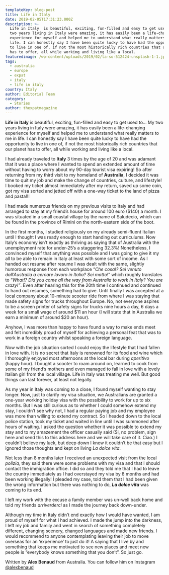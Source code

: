 ```yaml
---
templateKey: blog-post
title: Life in Italy
date: 2019-02-05T17:31:23.000Z
description: >-
  Life in Italy  is beautiful, exciting, fun-filled and easy to get used to… My
  two years living in Italy were amazing, it has easily been a life-changing
  experience for myself and helped me to understand what really matters to me in
  life. I can honestly say I have been quite lucky to have had the opportunity
  to live in one of, if not the most historically rich countries that our planet
  has to offer, all while working and living like a local.
featuredimage: /wp-content/uploads/2019/02/la-so-512424-unsplash-1-1.jpg
tags:
  - australia
  - europe
  - expat
  - italy
  - life in italy
country: Italy
author: Editorial Team
category:
  - Stories
author: thexpatmagazine
---
```


<p>
  <span><strong>Life in Italy</strong> is beautiful, exciting, fun-filled and easy to get used to… My two years living in Italy were amazing, it has easily been a life-changing experience for myself and helped me to understand what really matters to me in life. I can honestly say I have been quite lucky to have had the opportunity to live in one of, if not the most historically rich countries that our planet has to offer, all while working and living like a local. </span>
</p>

<p>
  <span>I had already traveled to <strong>Italy</strong> 3 times by the age of 20 and was adamant that it was a place where I wanted to spend an extended amount of time without having to worry about my 90-day tourist visa expiring! So after returning from my third visit to my homeland of <strong>Australia</strong>, I decided it was time to quit my job and make the change of countries, culture, and lifestyle! I booked my ticket almost immediately after my return, saved up some coin, got my visa sorted and jetted off with a one-way ticket to the land of pizza and pasta!!! </span>
</p>

<p>
  <span>I had made numerous friends on my previous visits to Italy and had arranged to stay at my friend&#8217;s house for around 100 euro ($140) a month. I was situated in a small coastal village by the name of Saludecio, which can be found in the province of Rimini on the north-eastern side of the boot. </span>
</p>

<p>
  <span>In the first months, I studied religiously on my already semi-fluent Italian until I thought I was ready enough to start handing out curriculums. Now Italy’s economy isn’t exactly as thriving as saying that of Australia with the unemployment rate for under-25’s a staggering 32.3%! Nonetheless, I convinced myself that anything was possible and I was going to give it my all to be able to remain in Italy at least with some sort of income. As I handed out resume after resume I was dealt with the same, slightly humorous response from each workplace &#8220;<em>Che cosa!? Sei venuto dall’Australia a cercare lavoro in Italia? Sei matto!</em>&#8221; which roughly translates to &#8220;<em>What!? Did you come all the way from Australia to work in Italy? You are crazy!&#8221;</em>. Even after hearing this for the 20th time I continued and continued to hand out resumes, something had to give. Until finally I was accepted at a local company about 10-minute scooter ride from where I was staying that made safety signs for trucks throughout Europe. No, not everyone aspires to be a screen printer of safety signs for trucks nine hours a day, 6 days a week for a small wage of around $11 an hour (I will state that in Australia we earn a minimum of around $20 an hour). </span>
</p>

<p>
  <span>Anyhow, I was more than happy to have found a way to make ends meet and felt incredibly proud of myself for achieving a personal feat that was to work in a foreign country whilst speaking a foreign language. </span>
</p>

<p>
  <span>Now with the job situation sorted I could enjoy the lifestyle that I had fallen in love with. It is no secret that Italy is renowned for its food and wine which I thoroughly enjoyed most afternoons at the local bar during <i>aperitivo </i>(happy hour). I bought a scooter to roam around on, learned to cook from some of my friend&#8217;s mothers and even managed to fall in love with a lovely Italian girl from the local village. Life in Italy was treating me well. But good things can last forever, at least not legally. </span>
</p>

<p>
  <span>As my year in Italy was coming to a close, I found myself wanting to stay longer. Now, just to clarify my visa situation, we Australians are granted a one-year working holiday visa with the possibility to work for up to six months. But I was still curious as to whether I could somehow extend my stay, I couldn&#8217;t see why not, I had a regular paying job and my employee was more than willing to extend my contract. So I headed down to the local police station, took my ticket and waited in line until I was summoned after hours of waiting. I asked the question whether it was possible to extend my stay and to my amazement the officer casually said (Si, no problem, sign here and send this to this address here and we will take care of it. Ciao.) I couldn’t believe my luck, but deep down I knew it couldn’t be that easy but I ignored those thoughts and kept on living <i>La dolce vita</i>. </span>
</p>

<p>
  <span>Not less than 8 months later I received an unexpected visit from the local <i>polizia, </i>they said there were some problems with my visa and that I should contact the immigration office. I did so and they told me that I had to leave the country immediately as I had overstayed my visa by 8 months and had been working illegally! I pleaded my case, told them that I had been given the wrong information but there was nothing to do, <strong><i>La dolce vita </i></strong>was coming to its end. </span>
</p>

<p>
  <span>I left my work with the excuse a family member was un-well back home and told my friends <i>arriverderci </i>as I made the journey back down-under. </span>
</p>

<p>
  <span>Although my time in Italy didn’t end exactly how I would have wanted, I am proud of myself for what I had achieved. I made the jump into the darkness, I left my job and family and went in search of something completely different, changing scenery, changed languages and made new friends. I would recommend to anyone contemplating leaving their job to move overseas for an ‘experience’ to just do it! A saying that I live by and something that keeps me motivated to see new places and meet new people is “everybody knows something that you don’t”. So just go.</span>
</p>

Written by **Alex Benaud** from Australia. You can follow him on Instagram <a href="https://www.instagram.com/alexbenaud/" target="_blank" rel="noopener">@alexbenaud</a>
